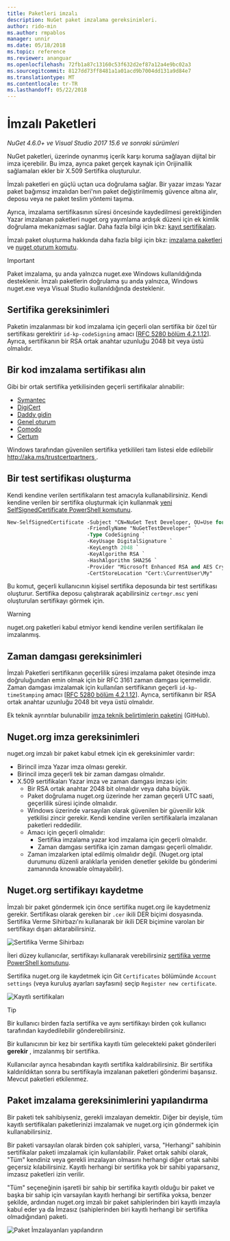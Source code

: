 ```yaml
---
title: Paketleri imzalı
description: NuGet paket imzalama gereksinimleri.
author: rido-min
ms.author: rmpablos
manager: unnir
ms.date: 05/18/2018
ms.topic: reference
ms.reviewer: ananguar
ms.openlocfilehash: 72fb1a87c13160c53f632d2ef87a12a4e9bc02a3
ms.sourcegitcommit: 8127dd73ff8481a1a01acd9b7004dd131a9d84e7
ms.translationtype: MT
ms.contentlocale: tr-TR
ms.lasthandoff: 05/22/2018
---
```

# <a name="signed-packages"></a>İmzalı Paketleri

*NuGet 4.6.0+ ve Visual Studio 2017 15.6 ve sonraki sürümleri*

NuGet paketleri, üzerinde oynanmış içerik karşı koruma sağlayan dijital bir imza içerebilir. Bu imza, ayrıca paket gerçek kaynak için Orijinallik sağlamaları ekler bir X.509 Sertifika oluşturulur.

İmzalı paketleri en güçlü uçtan uca doğrulama sağlar. Bir yazar imzası Yazar paket bağımsız imzalıdan beri'nın paket değiştirilmemiş güvence altına alır, deposu veya ne paket teslim yöntemi taşıma.

Ayrıca, imzalama sertifikasının süresi öncesinde kaydedilmesi gerektiğinden Yazar imzalanan paketleri nuget.org yayımlama ardışık düzeni için ek kimlik doğrulama mekanizması sağlar. Daha fazla bilgi için bkz: [kayıt sertifikaları](#register-certificate-on-nugetorg).

İmzalı paket oluşturma hakkında daha fazla bilgi için bkz: [imzalama paketleri](../create-packages/Sign-a-package.md) ve [nuget oturum komutu](../tools/cli-ref-sign.md).

> [!Important]
> Paket imzalama, şu anda yalnızca nuget.exe Windows kullanıldığında desteklenir. İmzalı paketlerin doğrulama şu anda yalnızca, Windows nuget.exe veya Visual Studio kullanıldığında desteklenir.

## <a name="certificate-requirements"></a>Sertifika gereksinimleri

Paketin imzalanması bir kod imzalama için geçerli olan sertifika bir özel tür sertifikası gerektirir `id-kp-codeSigning` amacı [[RFC 5280 bölüm 4.2.1.12](https://tools.ietf.org/html/rfc5280#section-4.2.1.12)]. Ayrıca, sertifikanın bir RSA ortak anahtar uzunluğu 2048 bit veya üstü olmalıdır.

## <a name="get-a-code-signing-certificate"></a>Bir kod imzalama sertifikası alın

Gibi bir ortak sertifika yetkilisinden geçerli sertifikalar alınabilir:

- [Symantec](https://trustcenter.websecurity.symantec.com/process/trust/productOptions?productType=SoftwareValidationClass3)
- [DigiCert](https://www.digicert.com/code-signing/)
- [Daddy gidin](https://www.godaddy.com/web-security/code-signing-certificate)
- [Genel oturum](https://www.globalsign.com/en/code-signing-certificate/)
- [Comodo](https://www.comodo.com/e-commerce/code-signing/code-signing-certificate.php)
- [Certum](https://www.certum.eu/certum/cert,offer_en_open_source_cs.xml) 

Windows tarafından güvenilen sertifika yetkilileri tam listesi elde edilebilir [ http://aka.ms/trustcertpartners ](http://aka.ms/trustcertpartners).

## <a name="create-a-test-certificate"></a>Bir test sertifikası oluşturma

Kendi kendine verilen sertifikaların test amacıyla kullanabilirsiniz. Kendi kendine verilen bir sertifika oluşturmak için kullanmak [yeni SelfSignedCertificate PowerShell komutunu](/powershell/module/pkiclient/new-selfsignedcertificate.md).

```ps
New-SelfSignedCertificate -Subject "CN=NuGet Test Developer, OU=Use for testing purposes ONLY" `
                          -FriendlyName "NuGetTestDeveloper" `
                          -Type CodeSigning `
                          -KeyUsage DigitalSignature `
                          -KeyLength 2048 `
                          -KeyAlgorithm RSA `
                          -HashAlgorithm SHA256 `
                          -Provider "Microsoft Enhanced RSA and AES Cryptographic Provider" `
                          -CertStoreLocation "Cert:\CurrentUser\My" 
```

Bu komut, geçerli kullanıcının kişisel sertifika deposunda bir test sertifikası oluşturur. Sertifika deposu çalıştırarak açabilirsiniz `certmgr.msc` yeni oluşturulan sertifikayı görmek için.

> [!Warning]
> nuget.org paketleri kabul etmiyor kendi kendine verilen sertifikaları ile imzalanmış.

## <a name="timestamp-requirements"></a>Zaman damgası gereksinimleri

İmzalı Paketleri sertifikanın geçerlilik süresi imzalama paket ötesinde imza doğruluğundan emin olmak için bir RFC 3161 zaman damgası içermelidir. Zaman damgası imzalamak için kullanılan sertifikanın geçerli `id-kp-timeStamping` amacı [[RFC 5280 bölüm 4.2.1.12](https://tools.ietf.org/html/rfc5280#section-4.2.1.12)]. Ayrıca, sertifikanın bir RSA ortak anahtar uzunluğu 2048 bit veya üstü olmalıdır.

Ek teknik ayrıntılar bulunabilir [imza teknik belirtimlerin paketini](https://github.com/NuGet/Home/wiki/Package-Signatures-Technical-Details) (GitHub).

## <a name="signature-requirements-on-nugetorg"></a>Nuget.org imza gereksinimleri

nuget.org imzalı bir paket kabul etmek için ek gereksinimler vardır:

- Birincil imza Yazar imza olması gerekir.
- Birincil imza geçerli tek bir zaman damgası olmalıdır.
- X.509 sertifikaları Yazar imza ve zaman damgası imzası için:
  - Bir RSA ortak anahtar 2048 bit olmalıdır veya daha büyük.
  - Paket doğrulama nuget.org üzerinde her zaman geçerli UTC saati, geçerlilik süresi içinde olmalıdır.
  - Windows üzerinde varsayılan olarak güvenilen bir güvenilir kök yetkilisi zincir gerekir. Kendi kendine verilen sertifikalarla imzalanan paketleri reddedilir.
  - Amacı için geçerli olmalıdır: 
    - Sertifika imzalama yazar kod imzalama için geçerli olmalıdır.
    - Zaman damgası sertifika için zaman damgası geçerli olmalıdır.
  - Zaman imzalarken iptal edilmiş olmalıdır değil. (Nuget.org iptal durumunu düzenli aralıklarla yeniden denetler şekilde bu gönderimi zamanında knowable olmayabilir).

## <a name="register-certificate-on-nugetorg"></a>Nuget.org sertifikayı kaydetme

İmzalı bir paket göndermek için önce sertifika nuget.org ile kaydetmeniz gerekir. Sertifikası olarak gereken bir `.cer` ikili DER biçimi dosyasında. Sertifika Verme Sihirbazı'nı kullanarak bir ikili DER biçimine varolan bir sertifikayı dışarı aktarabilirsiniz.

![Sertifika Verme Sihirbazı](media/CertificateExportWizard.png)

İleri düzey kullanıcılar, sertifikayı kullanarak verebilirsiniz [sertifika verme PowerShell komutunu](/powershell/module/pkiclient/export-certificate.md).

Sertifika nuget.org ile kaydetmek için Git `Certificates` bölümünde `Account settings` (veya kuruluş ayarları sayfasını) seçip `Register new certificate`.

![Kayıtlı sertifikaları](media/registered-certs.png)

> [!Tip]
> Bir kullanıcı birden fazla sertifika ve aynı sertifikayı birden çok kullanıcı tarafından kaydedilebilir gönderebilirsiniz.

Bir kullanıcının bir kez bir sertifika kayıtlı tüm gelecekteki paket gönderileri **gerekir** , imzalanmış bir sertifika.

Kullanıcılar ayrıca hesabından kayıtlı sertifika kaldırabilirsiniz. Bir sertifika kaldırıldıktan sonra bu sertifikayla imzalanan paketleri gönderimi başarısız. Mevcut paketleri etkilenmez.

## <a name="configure-package-signing-requirements"></a>Paket imzalama gereksinimlerini yapılandırma

Bir paketi tek sahibiyseniz, gerekli imzalayan demektir. Diğer bir deyişle, tüm kayıtlı sertifikaları paketlerinizi imzalamak ve nuget.org için göndermek için kullanabilirsiniz.

Bir paketi varsayılan olarak birden çok sahipleri, varsa, "Herhangi" sahibinin sertifikalar paketi imzalamak için kullanılabilir. Paket ortak sahibi olarak, "Tüm" kendiniz veya gerekli imzalayan olmasını herhangi diğer ortak sahibi geçersiz kılabilirsiniz. Kayıtlı herhangi bir sertifika yok bir sahibi yaparsanız, imzasız paketleri izin verilir. 

"Tüm" seçeneğinin işaretli bir sahip bir sertifika kayıtlı olduğu bir paket ve başka bir sahip için varsayılan kayıtlı herhangi bir sertifika yoksa, benzer şekilde, ardından nuget.org imzalı bir paket sahiplerinden biri kayıtlı imzayla kabul eder ya da İmzasız (sahiplerinden biri kayıtlı herhangi bir sertifika olmadığından) paketi.

![Paket İmzalayanları yapılandırın](media/configure-package-signers.png)
